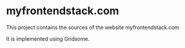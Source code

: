 # myfrontendstack.com

This project contains the sources of the website myfrontendstack.com

It is implemented using Gridsome.
